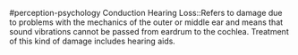 #perception-psychology 
Conduction Hearing Loss::Refers to damage due to problems with the mechanics of the outer or middle ear and means that sound vibrations cannot be passed from eardrum to the cochlea. Treatment of this kind of damage includes hearing aids.
<!--SR:!2024-02-05,3,250-->